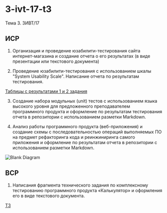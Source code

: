 # 3-ivt-17-t3
Тема 3. 3ИВТ/17

## ИСР

1. Организация и проведение юзабилити-тестирования сайта интернет-магазина и создание отчета о его результатах (в виде презентации или текстового документа)

2. Проведение юзабилити-тестирования с использованием шкалы "System Usability Scale". Написание отчета по результатам тестирования. 

[Таблицы с результатами 1 и 2 задания](https://github.com/ctel-prj-mng/3-ivt-17-t3-Akwatore/blob/master/%D0%98%D0%A1%D0%A0%20%D0%90%D0%BD%D0%B0%D0%BB%D0%B8%D0%B7%20%D1%8E%D0%B7%D0%B0%D0%B1%D0%B8%D0%BB%D0%B8%D1%82%D0%B8-%D1%82%D0%B5%D1%81%D1%82%D0%B8%D1%80%D0%BE%D0%B2%D0%B0%D0%BD%D0%B8%D1%8F%20%2B%20SUS%20%D0%A8%D0%B0%D0%BD%D0%B4%D1%8B%D0%B1%D0%B8%D0%BD%D0%B0%2C%20%D0%9F%D0%BB%D1%8F%D1%81%D0%BA%D0%B8%D0%BD%D0%B0%2C%20%D0%93%D1%83%D0%BD%D1%8C%D0%BA%D0%BE.xlsx)

3. Создание набора модульных (unit) тестов с использованием языка высокого уровня для предложенного преподавателем программного продукта и оформление по результатам тестирования отчета в репозитории с использованием разметки Markdown.

4.  Анализ работы программного продукта (веб-приложения) и создание схемы с последовательностью операций выполняемых ПО на предмет рефакторинга кода и реинжиниринга самого приложения и оформление по результатам отчета в репозитории с использованием разметки Markdown.

![Blank Diagram](https://user-images.githubusercontent.com/31893521/72380823-463ee280-3727-11ea-96c3-0ae064b52a2c.png)

## ВСР

1. Написания фрагмента технического задания по комплексному тестированию программного продукта «Калькулятор» и оформления его в виде текстового документа.

[ТЗ](https://github.com/ctel-prj-mng/3-ivt-17-t3-Akwatore/blob/master/TZ.md)
